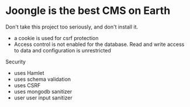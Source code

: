 # Joongle is the best CMS on Earth

Don't take this project too seriously, and don't install it.

- a cookie is used for csrf protection
- Access control is not enabled for the database. Read and write access to data and configuration is unrestricted


Security
- uses Hamlet
- uses schema validation
- uses CSRF
- uses mongodb sanitizer
- user user input sanitizer
